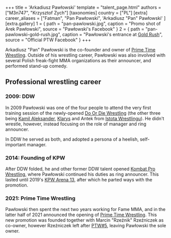 +++
title = 'Arkadiusz Pawłowski'
template = "talent_page.html"
authors = ["M3n747", "Krzysztof Zych"]
[taxonomies]
country = ["PL"]
[extra]
career_aliases = ["Fatman", "Pan Pawłowski", 'Arkadiusz "Pan" Pawłowski' ]
[extra.gallery]
1 = { path = "pan-pawlowski.jpg", caption = "Promo shot of Arek Pawłowski", source = "Pawłowski's Facebook" }
2 = { path = "pan-pawlowski-gold-rush.jpg", caption = "Pawłowski's entrance at [Gold Rush](@/e/ptw/2024-02-03-ptw-5-gold-rush.md)", source = "Official PTW Facebook" }
+++

Arkadiusz "Pan" Pawłowski is the co-founder and owner of [Prime Time Wrestling](@/o/ptw.md). Outside of his wrestling career, Pawłowski was also involved with several Polish freak-fight MMA organizations as their announcer, and performed stand-up comedy.

## Professional wrestling career

### 2009: DDW

In 2009 Pawłowski was one of the four people to attend the very first training session of the newly-opened [Do Or Die Wrestling](@/o/ddw.md) (the other three being [Kamil Aleksander](@/w/kamil-aleksander.md), [Klarys](@/w/klarys.md) and Antek from [Istota Wrestlingu][yt-iw]).
He didn't wrestle, however, instead focusing on the role of manager and ring announcer.

In DDW he served as both, and adopted a persona of a heelish, self-important manager.

### 2014: Founding of KPW

After DDW folded, he and other former DDW talent opened [Kombat Pro Wrestling](@/o/kpw.md), where Pawłowski continued his duties as ring announcer.
This lasted until 2019's [KPW Arena 13](@/e/kpw/2019-04-05-kpw-arena-13-capo-di-tutti-capi.md), after which he parted ways with the promotion.

### 2021: Prime Time Wrestling

Pawłowski then spent the next two years working for Fame MMA, and in the latter half of 2021 announced the opening of [Prime Time Wrestling](@/o/ptw.md).
This new promotion was founded together with Marcin "Rzeźnik" Rzeźniczek as co-owner, however Rzeźniczek left after [PTW#5](@/e/ptw/2024-02-03-ptw-5-gold-rush.md), leaving Pawłowski the sole owner.

[yt-iw]:https://www.youtube.com/@IstotaWrestlingu
